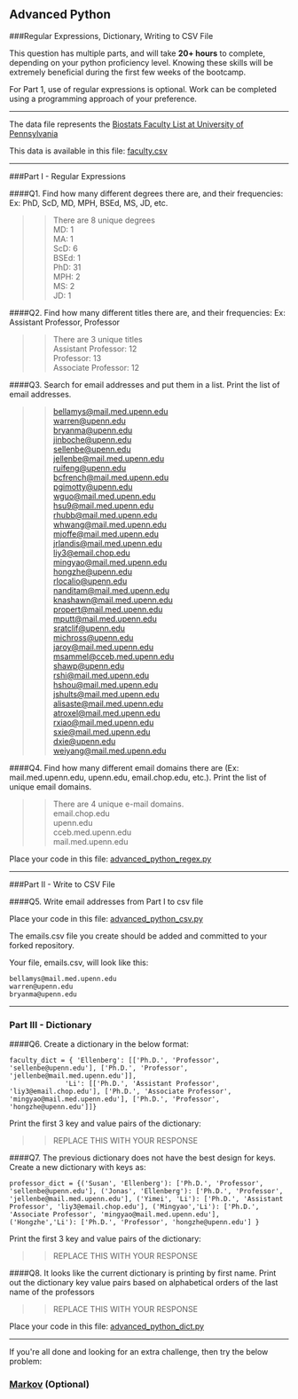 ## Advanced Python    

###Regular Expressions, Dictionary, Writing to CSV File  

This question has multiple parts, and will take **20+ hours** to complete, depending on your python proficiency level.  Knowing these skills will be extremely beneficial during the first few weeks of the bootcamp.

For Part 1, use of regular expressions is optional.  Work can be completed using a programming approach of your preference. 

---

The data file represents the [Biostats Faculty List at University of Pennsylvania](http://www.med.upenn.edu/cceb/biostat/faculty.shtml)

This data is available in this file:  [faculty.csv](python/faculty.csv)

--- 

###Part I - Regular Expressions  


####Q1. Find how many different degrees there are, and their frequencies: Ex:  PhD, ScD, MD, MPH, BSEd, MS, JD, etc.

>> There are 8 unique degrees  
MD: 1  
MA: 1  
ScD: 6  
BSEd: 1  
PhD: 31  
MPH: 2  
MS: 2  
JD: 1  


####Q2. Find how many different titles there are, and their frequencies:  Ex:  Assistant Professor, Professor

>> There are 3 unique titles  
Assistant Professor: 12  
Professor: 13  
Associate Professor: 12  


####Q3. Search for email addresses and put them in a list.  Print the list of email addresses.

>> bellamys@mail.med.upenn.edu  
warren@upenn.edu  
bryanma@upenn.edu  
jinboche@upenn.edu  
sellenbe@upenn.edu  
jellenbe@mail.med.upenn.edu  
ruifeng@upenn.edu  
bcfrench@mail.med.upenn.edu  
pgimotty@upenn.edu  
wguo@mail.med.upenn.edu  
hsu9@mail.med.upenn.edu  
rhubb@mail.med.upenn.edu  
whwang@mail.med.upenn.edu  
mjoffe@mail.med.upenn.edu  
jrlandis@mail.med.upenn.edu  
liy3@email.chop.edu  
mingyao@mail.med.upenn.edu  
hongzhe@upenn.edu  
rlocalio@upenn.edu  
nanditam@mail.med.upenn.edu  
knashawn@mail.med.upenn.edu  
propert@mail.med.upenn.edu  
mputt@mail.med.upenn.edu  
sratclif@upenn.edu  
michross@upenn.edu  
jaroy@mail.med.upenn.edu  
msammel@cceb.med.upenn.edu  
shawp@upenn.edu  
rshi@mail.med.upenn.edu  
hshou@mail.med.upenn.edu  
jshults@mail.med.upenn.edu  
alisaste@mail.med.upenn.edu  
atroxel@mail.med.upenn.edu  
rxiao@mail.med.upenn.edu  
sxie@mail.med.upenn.edu  
dxie@upenn.edu  
weiyang@mail.med.upenn.edu  


####Q4. Find how many different email domains there are (Ex:  mail.med.upenn.edu, upenn.edu, email.chop.edu, etc.).  Print the list of unique email domains.

>> There are 4 unique e-mail domains.  
email.chop.edu  
upenn.edu  
cceb.med.upenn.edu  
mail.med.upenn.edu  

Place your code in this file: [advanced_python_regex.py](python/advanced_python_regex.py)

---

###Part II - Write to CSV File

####Q5.  Write email addresses from Part I to csv file

Place your code in this file: [advanced_python_csv.py](python/advanced_python_csv.py)

The emails.csv file you create should be added and committed to your forked repository.

Your file, emails.csv, will look like this:
```
bellamys@mail.med.upenn.edu
warren@upenn.edu
bryanma@upenn.edu
```

---

### Part III - Dictionary

####Q6.  Create a dictionary in the below format:
```
faculty_dict = { 'Ellenberg': [['Ph.D.', 'Professor', 'sellenbe@upenn.edu'], ['Ph.D.', 'Professor', 'jellenbe@mail.med.upenn.edu']],
              'Li': [['Ph.D.', 'Assistant Professor', 'liy3@email.chop.edu'], ['Ph.D.', 'Associate Professor', 'mingyao@mail.med.upenn.edu'], ['Ph.D.', 'Professor', 'hongzhe@upenn.edu']]}
```
Print the first 3 key and value pairs of the dictionary:

>> REPLACE THIS WITH YOUR RESPONSE

####Q7.  The previous dictionary does not have the best design for keys.  Create a new dictionary with keys as:

```
professor_dict = {('Susan', 'Ellenberg'): ['Ph.D.', 'Professor', 'sellenbe@upenn.edu'], ('Jonas', 'Ellenberg'): ['Ph.D.', 'Professor', 'jellenbe@mail.med.upenn.edu'], ('Yimei', 'Li'): ['Ph.D.', 'Assistant Professor', 'liy3@email.chop.edu'], ('Mingyao','Li'): ['Ph.D.', 'Associate Professor', 'mingyao@mail.med.upenn.edu'], ('Hongzhe','Li'): ['Ph.D.', 'Professor', 'hongzhe@upenn.edu'] }
```

Print the first 3 key and value pairs of the dictionary:

>> REPLACE THIS WITH YOUR RESPONSE

####Q8.  It looks like the current dictionary is printing by first name.  Print out the dictionary key value pairs based on alphabetical orders of the last name of the professors

>> REPLACE THIS WITH YOUR RESPONSE

Place your code in this file: [advanced_python_dict.py](python/advanced_python_dict.py)

--- 

If you're all done and looking for an extra challenge, then try the below problem:  

### [Markov](python/markov.py) (Optional)

